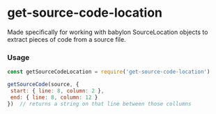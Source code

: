 # get-source-code-location

Made specifically for working with babylon SourceLocation objects to extract pieces of code from a source file.

### Usage

```javascript
const getSourceCodeLocation = require('get-source-code-location')

getSourceCode(source, {
 start: { line: 8, column: 2 },
 end: { line: 8, column: 12 }
})  // returns a string on that line between those collumns
```
